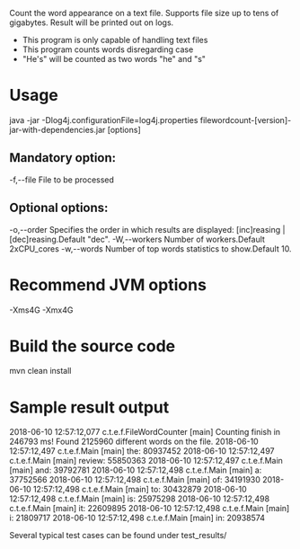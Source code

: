 Count the word appearance on a text file. Supports file size up to tens of gigabytes.
Result will be printed out on logs.

* This program is only capable of handling text files
* This program counts words disregarding case
* "He's" will be counted as two words "he" and "s"

# Usage
java -jar -Dlog4j.configurationFile=log4j.properties filewordcount-[version]-jar-with-dependencies.jar [options]

## Mandatory option:
-f,--file <arg>      File to be processed

## Optional options:
-o,--order <arg>     Specifies the order in which results are displayed: [inc]reasing | [dec]reasing.Default "dec".
-W,--workers <arg>   Number of workers.Default 2xCPU_cores
-w,--words <arg>     Number of top words statistics to show.Default 10.

# Recommend JVM options
-Xms4G
-Xmx4G

# Build the source code
mvn clean install

# Sample result output
2018-06-10 12:57:12,077 c.t.e.f.FileWordCounter [main] Counting finish in 246793 ms! Found 2125960 different words on the file.
2018-06-10 12:57:12,497 c.t.e.f.Main [main] the: 80937452
2018-06-10 12:57:12,497 c.t.e.f.Main [main] review: 55850363
2018-06-10 12:57:12,497 c.t.e.f.Main [main] and: 39792781
2018-06-10 12:57:12,498 c.t.e.f.Main [main] a: 37752566
2018-06-10 12:57:12,498 c.t.e.f.Main [main] of: 34191930
2018-06-10 12:57:12,498 c.t.e.f.Main [main] to: 30432879
2018-06-10 12:57:12,498 c.t.e.f.Main [main] is: 25975298
2018-06-10 12:57:12,498 c.t.e.f.Main [main] it: 22609895
2018-06-10 12:57:12,498 c.t.e.f.Main [main] i: 21809717
2018-06-10 12:57:12,498 c.t.e.f.Main [main] in: 20938574


Several typical test cases can be found under test_results/

